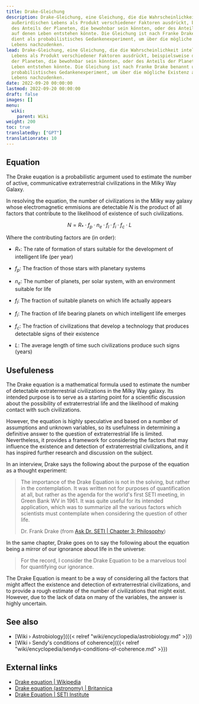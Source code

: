 ```yaml
---
title: Drake-Gleichung
description: Drake-Gleichung, eine Gleichung, die die Wahrscheinlichkeit intelligenten
  außerirdischen Lebens als Produkt verschiedener Faktoren ausdrückt, beispielsweise
  des Anteils der Planeten, die bewohnbar sein könnten, oder des Anteils der Planeten,
  auf denen Leben entstehen könnte. Die Gleichung ist nach Franke Drake benannt und
  dient als probabilistisches Gedankenexperiment, um über die mögliche Existenz außerirdischen
  Lebens nachzudenken.
lead: Drake-Gleichung, eine Gleichung, die die Wahrscheinlichkeit intelligenten außerirdischen
  Lebens als Produkt verschiedener Faktoren ausdrückt, beispielsweise des Anteils
  der Planeten, die bewohnbar sein könnten, oder des Anteils der Planeten, auf denen
  Leben entstehen könnte. Die Gleichung ist nach Franke Drake benannt und dient als
  probabilistisches Gedankenexperiment, um über die mögliche Existenz außerirdischen
  Lebens nachzudenken.
date: 2022-09-20 00:00:00
lastmod: 2022-09-20 00:00:00
draft: false
images: []
menu:
  wiki:
    parent: Wiki
weight: 200
toc: true
translatedby: ["GPT"]
translationrate: 10
---
```


## Equation

The Drake euqation is a probabilistic argument used to estimate the number of active, communicative extraterrestrial civilizations in the Milky Way Galaxy.

In resolving the equation, the number of civilizations in the Milky way galaxy whose electromagnetic emmisions are detectable $N$ is the product of all factors that contribute to the likelihood of existence of such civilizations.

$$
\begin{equation*}
   N = R_* \cdotp f_p \cdotp n_e \cdotp f_l \cdotp f_i \cdotp f_c \cdotp L
\end{equation*}
$$

Where the contributing factors are (in order):

- $R_*$: The rate of formation of stars suitable for the development of intelligent life (per year)

- $f_p$: The fraction of those stars with planetary systems

- $n_e$: The number of planets, per solar system, with an environment suitable for life

- $f_l$: The fraction of suitable planets on which life actually appears

- $f_i$: The fraction of life bearing planets on which intelligent life emerges

- $f_c$: The fraction of civilizations that develop a technology that produces detectable signs of their existence

- $L$: The average length of time such civilizations produce such signs (years)

## Usefuleness

The Drake equation is a mathematical formula used to estimate the number of detectable extraterrestrial civilizations in the Milky Way galaxy. Its intended purpose is to serve as a starting point for a scientific discussion about the possibility of extraterrestrial life and the likelihood of making contact with such civilizations.

However, the equation is highly speculative and based on a number of assumptions and unknown variables, so its usefulness in determining a definitive answer to the question of extraterrestrial life is limited. Nevertheless, it provides a framework for considering the factors that may influence the existence and detection of extraterrestrial civilizations, and it has inspired further research and discussion on the subject.

In an interview, Drake says the following about the purpose of the equation as a thought experiment:

> The importance of the Drake Equation is not in the solving, but rather in the contemplation. It was written not for purposes of quantification at all, but rather as the agenda for the world's first SETI meeting, in Green Bank WV in 1961. It was quite useful for its intended application, which was to summarize all the various factors which scientists must contemplate when considering the question of other life.
>
> Dr. Frank Drake (from [Ask Dr. SETI | Chapter 3: Philosophy](http://www.setileague.org/askdr/drake.htm))

In the same chapter, Drake goes on to say the following about the equation being a mirror of our ignorance about life in the universe:

> For the record, I consider the Drake Equation to be a marvelous tool for quantifying our ignorance.

The Drake Equation is meant to be a way of considering all the factors that might affect the existence and detection of extraterrestrial civilizations, and to provide a rough estimate of the number of civilizations that might exist. However, due to the lack of data on many of the variables, the answer is highly uncertain.

## See also

- [Wiki › Astrobiology]({{< relref "wiki/encyclopedia/astrobiology.md" >}})
- [Wiki › Sendy\'s conditions of coherence]({{< relref "wiki/encyclopedia/sendys-conditions-of-coherence.md" >}})

## External links

- [Drake equation | Wikipedia](https://en.wikipedia.org/wiki/Drake_equation)
- [Drake equation (astronomy) | Britannica](https://www.britannica.com/science/Drake-equation)
- [Drake Equation | SETI Institute](https://www.seti.org/drake-equation-index)
